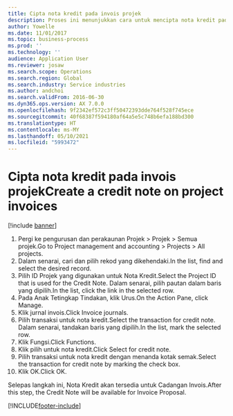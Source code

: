 ```yaml
---
title: Cipta nota kredit pada invois projek
description: Proses ini menunjukkan cara untuk mencipta nota kredit pada invois projek yang telah diposkan.
author: Yowelle
ms.date: 11/01/2017
ms.topic: business-process
ms.prod: ''
ms.technology: ''
audience: Application User
ms.reviewer: josaw
ms.search.scope: Operations
ms.search.region: Global
ms.search.industry: Service industries
ms.author: andchoi
ms.search.validFrom: 2016-06-30
ms.dyn365.ops.version: AX 7.0.0
ms.openlocfilehash: 9f2342ef572c3ff50472393dde764f528f745ece
ms.sourcegitcommit: 40f68387f594180af64a5e5c748b6efa188bd300
ms.translationtype: HT
ms.contentlocale: ms-MY
ms.lasthandoff: 05/10/2021
ms.locfileid: "5993472"
---
```

# <a name="create-a-credit-note-on-project-invoices"></a><span data-ttu-id="e82b6-103">Cipta nota kredit pada invois projek</span><span class="sxs-lookup"><span data-stu-id="e82b6-103">Create a credit note on project invoices</span></span>

[!include [banner](../../includes/banner.md)]

1. <span data-ttu-id="e82b6-104">Pergi ke pengurusan dan perakaunan Projek > Projek > Semua projek.</span><span class="sxs-lookup"><span data-stu-id="e82b6-104">Go to Project management and accounting > Projects > All projects.</span></span> 
2. <span data-ttu-id="e82b6-105">Dalam senarai, cari dan pilih rekod yang dikehendaki.</span><span class="sxs-lookup"><span data-stu-id="e82b6-105">In the list, find and select the desired record.</span></span> 
3. <span data-ttu-id="e82b6-106">Pilih ID Projek yang digunakan untuk Nota Kredit.</span><span class="sxs-lookup"><span data-stu-id="e82b6-106">Select the Project ID that is used for the Credit Note.</span></span> <span data-ttu-id="e82b6-107">Dalam senarai, pilih pautan dalam baris yang dipilih.</span><span class="sxs-lookup"><span data-stu-id="e82b6-107">In the list, click the link in the selected row.</span></span> 
4. <span data-ttu-id="e82b6-108">Pada Anak Tetingkap Tindakan, klik Urus.</span><span class="sxs-lookup"><span data-stu-id="e82b6-108">On the Action Pane, click Manage.</span></span> 
5. <span data-ttu-id="e82b6-109">Klik jurnal invois.</span><span class="sxs-lookup"><span data-stu-id="e82b6-109">Click Invoice journals.</span></span> 
6. <span data-ttu-id="e82b6-110">Pilih transaksi untuk nota kredit.</span><span class="sxs-lookup"><span data-stu-id="e82b6-110">Select the transaction for credit note.</span></span> <span data-ttu-id="e82b6-111">Dalam senarai, tandakan baris yang dipilih.</span><span class="sxs-lookup"><span data-stu-id="e82b6-111">In the list, mark the selected row.</span></span> 
7. <span data-ttu-id="e82b6-112">Klik Fungsi.</span><span class="sxs-lookup"><span data-stu-id="e82b6-112">Click Functions.</span></span> 
8. <span data-ttu-id="e82b6-113">Klik pilih untuk nota kredit.</span><span class="sxs-lookup"><span data-stu-id="e82b6-113">Click Select for credit note.</span></span> 
9. <span data-ttu-id="e82b6-114">Pilih transaksi untuk nota kredit dengan menanda kotak semak.</span><span class="sxs-lookup"><span data-stu-id="e82b6-114">Select the transaction for credit note by marking the check box.</span></span>
10. <span data-ttu-id="e82b6-115">Klik OK.</span><span class="sxs-lookup"><span data-stu-id="e82b6-115">Click OK.</span></span> 

<span data-ttu-id="e82b6-116">Selepas langkah ini, Nota Kredit akan tersedia untuk Cadangan Invois.</span><span class="sxs-lookup"><span data-stu-id="e82b6-116">After this step, the Credit Note will be available for Invoice Proposal.</span></span>


[!INCLUDE[footer-include](../../includes/footer-banner.md)]